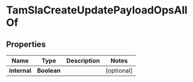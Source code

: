 

# TamSlaCreateUpdatePayloadOpsAllOf


## Properties

Name | Type | Description | Notes
------------ | ------------- | ------------- | -------------
**internal** | **Boolean** |  |  [optional]



